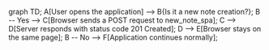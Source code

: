 graph TD;
A[User opens the application] --> B{Is it a new note creation?};
B -- Yes --> C[Browser sends a POST request to new_note_spa];
C --> D[Server responds with status code 201 Created];
D --> E[Browser stays on the same page];
B -- No --> F[Application continues normally];
